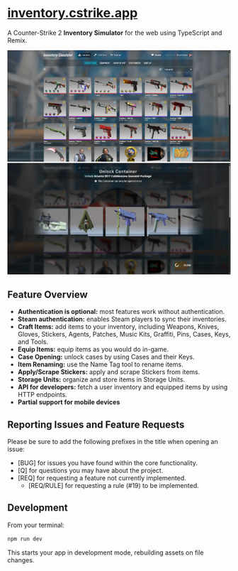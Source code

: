 # [inventory.cstrike.app](https://inventory.cstrike.app/)

A Counter-Strike 2 **Inventory Simulator** for the web using TypeScript and Remix.

<img src="https://raw.githubusercontent.com/ianlucas/cs2-inventory-simulator/main/screenshot1.png" alt="Inventory Simulator homepage" title="CS2 Inventory Simulator" />

<img src="https://raw.githubusercontent.com/ianlucas/cs2-inventory-simulator/main/screenshot2.png" alt="Inventory Simulator case opening" title="CS2 Inventory Simulator" />

## Feature Overview

- **Authentication is optional:** most features work without authentication.
- **Steam authentication:** enables Steam players to sync their inventories.
- **Craft Items:** add items to your inventory, including Weapons, Knives, Gloves, Stickers, Agents, Patches, Music Kits, Graffiti, Pins, Cases, Keys, and Tools.
- **Equip Items:** equip items as you would do in-game.
- **Case Opening:** unlock cases by using Cases and their Keys.
- **Item Renaming:** use the Name Tag tool to rename items.
- **Apply/Scrape Stickers:** apply and scrape Stickers from items.
- **Storage Units:** organize and store items in Storage Units.
- **API for developers:** fetch a user inventory and equipped items by using HTTP endpoints.
- **Partial support for mobile devices**

## Reporting Issues and Feature Requests

Please be sure to add the following prefixes in the title when opening an issue:

- [BUG] for issues you have found within the core functionality.
- [Q] for questions you may have about the project.
- [REQ] for requesting a feature not currently implemented.
  - [REQ/RULE] for requesting a rule (#19) to be implemented.

## Development

From your terminal:

```sh
npm run dev
```

This starts your app in development mode, rebuilding assets on file changes.
